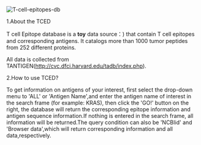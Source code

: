 ![T-cell-epitopes-db](https://jshuffle.github.io/T-cell-epitopes-db/)

1.About the TCED

T cell Epitope database is a **toy** data source：) that contain T cell epitopes and corresponding antigens. It catalogs more than 1000 tumor peptides from 252 different proteins.

All data is collected from TANTIGEN(http://cvc.dfci.harvard.edu/tadb/index.php).

2.How to use TCED?

To get information on antigens of your interest, first select the drop-down menu to 'ALL' or 'Antigen Name',and enter the antigen name of interest in the search frame (for example: KRAS), then click the 'GO!' button on the right, the database will return the corresponding epitope information and antigen sequence information.If nothing is entered in the search frame, all information will be returned.The query condition can also be 'NCBIid' and 'Browser data',which will return corresponding information and all data,respectively.

